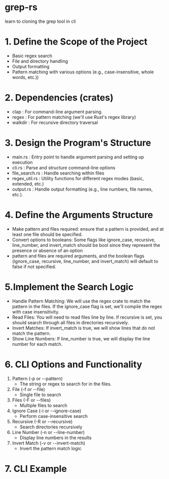 # grep-rs
learn to cloning the grep tool in cli


# 1. Define the Scope of the Project
- Basic regex search
- File and directory handling
- Output formatting
- Pattern matching with various options (e.g., case-insensitive, whole words,
  etc.))

# 2. Dependencies (crates)
- clap : For command-line argument parsing.
- regex : For pattern matching (we'll use Rust's regex library)
- walkdir : For recursive directory traversal

# 3. Design the Program's Structure
- main.rs : Entry point to handle argument parsing and setting up execution
- cli.rs : Parse and structure command-line options
- file_search.rs : Handle searching within files
- regex_util.rs : Utility functions for different regex modes (basic, extended,
  etc.)
- output.rs : Handle output formatting (e.g., line numbers, file names, etc.).

# 4. Define the Arguments Structure
- Make pattern and files required: ensure that a pattern is provided, and at least one file should be specified.
- Convert options to booleans: Some flags like ignore_case, recursive, line_number, and invert_match should be bool since they represent the presence or absence of an option
- pattern and files are required arguments, and the boolean flags (ignore_case, recursive, line_number, and invert_match) will default to false if not specified.

# 5.Implement the Search Logic
- Handle Pattern Matching: We will use the regex crate to match the pattern in the files. If the ignore_case flag is set, we'll compile the regex with case insensitivity.
- Read Files: You will need to read files line by line. If recursive is set, you should search through all files in directories recursively.
- Invert Matches: If invert_match is true, we will show lines that do not match the pattern.
- Show Line Numbers: If line_number is true, we will display the line number for each match.

# 6. CLI Options and Functionality
1. Pattern (-p or --pattern)
    - The string or regex to search for in the files.
2. File (-f or --file)
    - Single file to search
3. Files (-F or --files)
    - Multiple files to search
4. Ignore Case (-i or --ignore-case)
    - Perform case-insensitive search
5. Recursive (-R or --recursive)
    - Search directories recursively
6. Line Number (-n or --line-number)
    - Display line numbers in the results
7. Invert Match (-v or --invert-match)
    - Invert the pattern match logic

# 7. CLI Example
